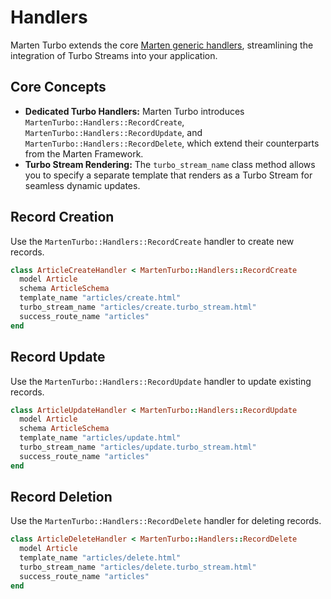# Handlers

Marten Turbo extends the core [Marten generic handlers](https://martenframework.com/docs/handlers-and-http/reference/generic-handlers), streamlining the integration of Turbo Streams into your application.

## Core Concepts

* **Dedicated Turbo Handlers:**  Marten Turbo introduces `MartenTurbo::Handlers::RecordCreate`,  `MartenTurbo::Handlers::RecordUpdate`, and `MartenTurbo::Handlers::RecordDelete`, which extend their counterparts from the Marten Framework.
* **Turbo Stream Rendering:**  The `turbo_stream_name`  class method allows you to specify a separate template that renders as a Turbo Stream for seamless dynamic updates.

## Record Creation

Use the `MartenTurbo::Handlers::RecordCreate` handler to create new records.

```ruby
class ArticleCreateHandler < MartenTurbo::Handlers::RecordCreate
  model Article
  schema ArticleSchema
  template_name "articles/create.html"
  turbo_stream_name "articles/create.turbo_stream.html"
  success_route_name "articles"
end
```

## Record Update

Use the `MartenTurbo::Handlers::RecordUpdate` handler to update existing records.

```ruby
class ArticleUpdateHandler < MartenTurbo::Handlers::RecordUpdate
  model Article
  schema ArticleSchema
  template_name "articles/update.html"
  turbo_stream_name "articles/update.turbo_stream.html"
  success_route_name "articles"
end
```

## Record Deletion

Use the `MartenTurbo::Handlers::RecordDelete` handler for deleting records.

```ruby
class ArticleDeleteHandler < MartenTurbo::Handlers::RecordDelete
  model Article
  template_name "articles/delete.html"
  turbo_stream_name "articles/delete.turbo_stream.html"
  success_route_name "articles"
end
```

